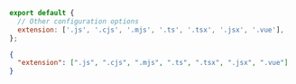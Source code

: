 ```js filename=".nyc.config.js" renderer="common" language="js" tabTitle="JavaScript configuration"
export default {
  // Other configuration options
  extension: ['.js', '.cjs', '.mjs', '.ts', '.tsx', '.jsx', '.vue'],
};
```

```json filename=".nycrc.json" renderer="common" language="json" tabTitle="JSON configuration"
{
  "extension": [".js", ".cjs", ".mjs", ".ts", ".tsx", ".jsx", ".vue"]
}
```

